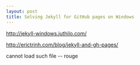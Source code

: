 ```yaml
---
layout: post
title: Solving Jekyll for GitHub pages on Windows
---
```


http://jekyll-windows.juthilo.com/

http://erictrinh.com/blog/jekyll-and-gh-pages/

cannot load such file -- rouge